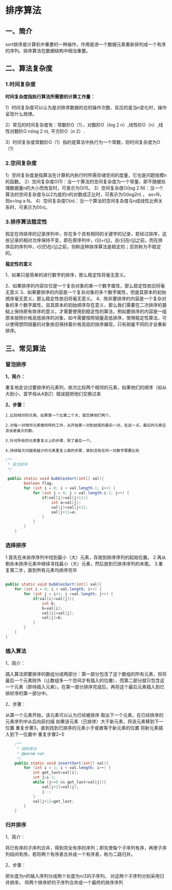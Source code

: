 # 排序算法

## 一、简介

sort排序是计算机中重要的一种操作，作用是讲一个数据元素重新排列成一个有序的序列。排序算法在数据结构中相当重要。

## 二、算法复杂度

### 1.时间复杂度

**时间复杂度指执行算法所需要的计算工作量：**

1）时间复杂度可以认为是对排序数据的总的操作次数、反应的是当n变化时，操作呈现什么规律。

2）常见的时间复杂度有：常数阶O（1），对数阶O（log 2 n）,线性阶O（n）,线性对数阶O n(log 2 n), 平方阶O（n 2）.

3）时间复杂度常数阶O（1）指的是算法中执行为一个常数，则时间复杂度为O（1）

### 2.空间复杂度

1）空间复杂度是指算法在计算机内执行时所需存储空间的度量，它也是问题规模n的函数。
2）空间复杂度O(1)：当一个算法的空间复杂度为一个常量，即不随被处理数据量n的大小而改变时，可表示为O(1)。
3）空间复杂度O(log 2 N)：当一个算法的空间复杂度与以2为底的n的对数成正比时，可表示为O(log2n) ，  ax=N，则x=log a N。
4）空间复杂度O(n)：当一个算法的空间复杂度与n成线性比例关系时，可表示为0(n)。

### 3.排序算法稳定性

假定在待排序的记录序列中，存在多个具有相同的关键字的记录，若经过排序，这些记录的相对次序保持不变，即在原序列中，r[i]=r[j]，且r[i]在r[j]之前，而在排序后的序列中，r[i]仍在r[j]之前，则称这种排序算法是稳定的；否则称为不稳定的。

**稳定性的意义**

1、如果只是简单的进行数字的排序，那么稳定性将毫无意义。

2、如果排序的内容仅仅是一个复杂对象的某一个数字属性，那么稳定性依旧将毫无意义
3、如果要排序的内容是一个复杂对象的多个数字属性，但是其原本的初始顺序毫无意义，那么稳定性依旧将毫无意义。
4、除非要排序的内容是一个复杂对象的多个数字属性，且其原本的初始顺序存在意义，那么我们需要在二次排序的基础上保持原有排序的意义，才需要使用到稳定性的算法，例如要排序的内容是一组原本按照价格高低排序的对象，如今需要按照销量高低排序，使用稳定性算法，可以使得想同销量的对象依旧保持着价格高低的排序展现，只有销量不同的才会重新排序。

## 三、常见算法

### 冒泡排序

**1、简介：**

重复地走访过要排序的元素列，依次比较两个相邻的元素，如果他们的顺序（如从大到小、首字母从A到Z）错误就把他们交换过来

**2、步骤：**

```
1.比较相邻的元素。如果第一个比第二个大，就交换他们两个。

2.对每一对相邻元素做同样的工作，从开始第一对到结尾的最后一对。在这一点，最后的元素应该会是最大的数。

3.针对所有的元素重复以上的步骤，除了最后一个。

4.持续每次对越来越少的元素重复上面的步骤，直到没有任何一对数字需要比较
```



```java
/**
 * 冒泡排序
 */  
 
 public static void bubblesSort(int[] val){
        boolean flag;
        for (int i = 0; i < val.length-1; i++) {
            for (int j = 0; j < val.length-i-1; j++) {
                if(val[j]>val[j+1]){
                    int a=val[j];
                    val[j]=val[j+1];
                    val[j+1]=a;
                }
            }
        }
    }

```

### 选择排序

1.首先在未排序序列中找到最小（大）元素，存放到排序序列的起始位置。
2.再从剩余未排序元素中继续寻找最小（大）元素，然后放到已排序序列的末尾。
3.重复第二步，直到所有元素均排序完毕

```java

public static void bubblesSort(int[] val){
    for (int i = 0; i < val.length; i++) {
        for (int j = i+1; j <val.length; j++) {
            if(val[i]<val[j]){
                int b;
                b=val[i];
                val[i]=val[j];
                val[j]=b;
            }
        }
    }
}
```

### 插入算法

1、简介：

插入算法把要排序的数组分成两部分：第一部分包含了这个数组的所有元素，但将最后一个元素除外（让数组多一个空间才有插入的位置），而第二部分就只包含这一个元素（即待插入元素）。在第一部分排序完成后，再将这个最后元素插入到已排好序的第一部分中。

2、步骤：

从第一个元素开始，该元素可以认为已经被排序
取出下一个元素，在已经排序的元素序列中从后向前扫描
如果该元素（已排序）大于新元素，将该元素移到下一位置
重复步骤3，直到找到已排序的元素小于或者等于新元素的位置
将新元素插入到下一位置中
重复步骤2~5

```java
    /**
     * 插叙算法
     * @param val
     */
    public static void insertSort(int[] val){
        for (int i = 1; i < val.length; i++) {
            int get_last=val[i];
            int j=i-1;
            while (j>=0 && get_last<val[j]){
                val[j+1]=val[j];
                j--;
            }
            val[j+1]=get_last;
        }
    }
```

### 归并排序

1、简介：

将已有序的子序列合并，得到完全有序的序列；即先使每个子序列有序，再使子序列段间有序。若将两个有序表合并成一个有序表，称为二路归并。

2、步骤：

把长度为n的输入序列分成两个长度为n/2的子序列。
对这两个子序列分别采用归并排序。
将两个排序好的子序列合并成一个最终的排序序列

